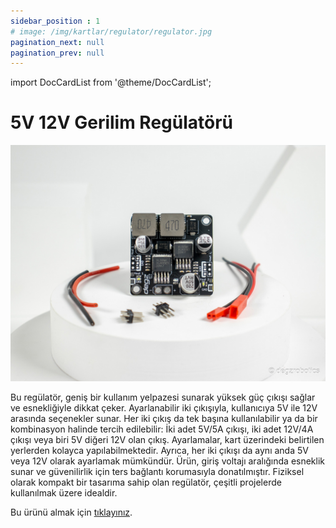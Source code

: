 ```yaml
---
sidebar_position : 1
# image: /img/kartlar/regulator/regulator.jpg
pagination_next: null
pagination_prev: null
---
```

import DocCardList from '@theme/DocCardList';

# 5V 12V Gerilim Regülatörü

![5V 12V Regülator](./image/regulator.jpg)

Bu regülatör, geniş bir kullanım yelpazesi sunarak yüksek güç çıkışı sağlar ve esnekliğiyle dikkat çeker. Ayarlanabilir iki çıkışıyla, kullanıcıya 5V ile 12V arasında seçenekler sunar. Her iki çıkış da tek başına kullanılabilir ya da bir kombinasyon halinde tercih edilebilir: İki adet 5V/5A çıkışı, iki adet 12V/4A çıkışı veya biri 5V diğeri 12V olan çıkış. Ayarlamalar, kart üzerindeki belirtilen yerlerden kolayca yapılabilmektedir. Ayrıca, her iki çıkışı da aynı anda 5V veya 12V olarak ayarlamak mümkündür. Ürün, giriş voltajı aralığında esneklik sunar ve güvenilirlik için ters bağlantı korumasıyla donatılmıştır. Fiziksel olarak kompakt bir tasarıma sahip olan regülatör, çeşitli projelerde kullanılmak üzere idealdir.

Bu ürünü almak için [tıklayınız](https://degzrobotics.com/product/5v-12v-gerilim-regulatoru/).  

<DocCardList />